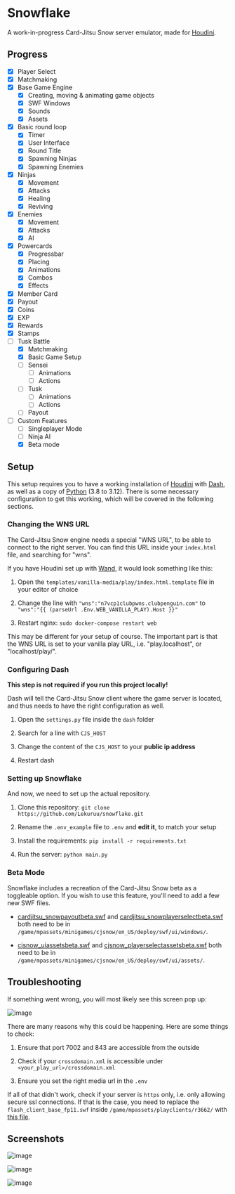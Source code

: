 # Snowflake

A work-in-progress Card-Jitsu Snow server emulator, made for [Houdini](https://github.com/solero/houdini).

## Progress

- [x] Player Select
- [x] Matchmaking
- [x] Base Game Engine
    - [x] Creating, moving & animating game objects
    - [x] SWF Windows
    - [x] Sounds
    - [x] Assets
- [x] Basic round loop
    - [x] Timer
    - [x] User Interface
    - [x] Round Title
    - [x] Spawning Ninjas
    - [x] Spawning Enemies
- [x] Ninjas
    - [x] Movement
    - [x] Attacks
    - [x] Healing
    - [x] Reviving
- [x] Enemies
    - [x] Movement
    - [x] Attacks
    - [x] AI
- [x] Powercards
    - [x] Progressbar
    - [x] Placing
    - [x] Animations
    - [x] Combos
    - [x] Effects
- [x] Member Card
- [x] Payout
- [x] Coins
- [x] EXP
- [x] Rewards
- [x] Stamps
- [ ] Tusk Battle
    - [x] Matchmaking
    - [x] Basic Game Setup
    - [ ] Sensei
        - [ ] Animations
        - [ ] Actions
    - [ ] Tusk
        - [ ] Animations
        - [ ] Actions
    - [ ] Payout
- [ ] Custom Features
    - [ ] Singleplayer Mode
    - [ ] Ninja AI
    - [x] Beta mode

## Setup

This setup requires you to have a working installation of [Houdini](https://github.com/solero/houdini) with [Dash](https://github.com/solero/dash), as well as a copy of [Python](https://python.org) (3.8 to 3.12).
There is some necessary configuration to get this working, which will be covered in the following sections.

### Changing the WNS URL

The Card-Jitsu Snow engine needs a special "WNS URL", to be able to connect to the right server.
You can find this URL inside your `index.html` file, and searching for "wns".

If you have Houdini set up with [Wand](https://github.com/solero/wand), it would look something like this:

1. Open the `templates/vanilla-media/play/index.html.template` file in your editor of choice

2. Change the line with `"wns":"n7vcp1clubpwns.clubpenguin.com"` to `"wns":"{{ (parseUrl .Env.WEB_VANILLA_PLAY).Host }}"`

3. Restart nginx: `sudo docker-compose restart web`

This may be different for your setup of course. The important part is that the WNS URL is set to your vanilla play URL, i.e. "play.localhost", or "localhost/play/".

### Configuring Dash

**This step is not required if you run this project locally!**

Dash will tell the Card-Jitsu Snow client where the game server is located, and thus needs to have the right configuration as well.

1. Open the `settings.py` file inside the `dash` folder

2. Search for a line with `CJS_HOST`

3. Change the content of the `CJS_HOST` to your **public ip address**

4. Restart dash

### Setting up Snowflake

And now, we need to set up the actual repository.

1. Clone this repository: `git clone https://github.com/Lekuruu/snowflake.git`

2. Rename the `.env_example` file to `.env` and **edit it**, to match your setup

3. Install the requirements: `pip install -r requirements.txt`

4. Run the server: `python main.py`

### Beta Mode

Snowflake includes a recreation of the Card-Jitsu Snow beta as a toggleable option. If you wish to use this feature, you'll need to add a few new SWF files.

- [cardjitsu_snowpayoutbeta.swf](https://github.com/Lekuruu/snowflake/raw/main/.github/swf/cardjitsu_snowpayoutbeta.swf) and [cardjitsu_snowplayerselectbeta.swf](https://github.com/Lekuruu/snowflake/raw/main/.github/swf/cardjitsu_snowpayoutbeta.swf) both need to be in `/game/mpassets/minigames/cjsnow/en_US/deploy/swf/ui/windows/`.

- [cjsnow_uiassetsbeta.swf](https://github.com/Lekuruu/snowflake/raw/main/.github/swf/cjsnow_uiassetsbeta.swf) and [cjsnow_playerselectassetsbeta.swf](https://github.com/Lekuruu/snowflake/raw/main/.github/swf/cjsnow_playerselectassetsbeta.swf) both need to be in `/game/mpassets/minigames/cjsnow/en_US/deploy/swf/ui/assets/`.

## Troubleshooting

If something went wrong, you will most likely see this screen pop up:

![image](https://raw.githubusercontent.com/Lekuruu/snowflake/main/.github/screenshots/troubleshooting.png)

There are many reasons why this could be happening.
Here are some things to check:

1. Ensure that port 7002 and 843 are accessible from the outside

2. Check if your `crossdomain.xml` is accessible under `<your_play_url>/crossdomain.xml`

3. Ensure you set the right media url in the `.env`

If all of that didn't work, check if your server is `https` only, i.e. only allowing secure ssl connections. If that is the case, you need to replace the `flash_client_base_fp11.swf` inside `/game/mpassets/playclients/r3662/` with [this file](https://github.com/Lekuruu/snowflake/raw/main/.github/swf/flash_client_base_fp11.swf).

## Screenshots

![image](https://raw.githubusercontent.com/Lekuruu/snowflake/main/.github/screenshots/gameplay1.png)

![image](https://raw.githubusercontent.com/Lekuruu/snowflake/main/.github/screenshots/gameplay2.png)

![image](https://raw.githubusercontent.com/Lekuruu/snowflake/main/.github/screenshots/gameplay3.png)
